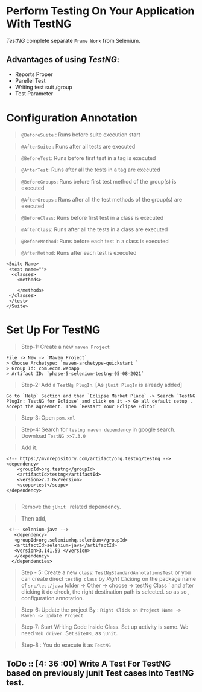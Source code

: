 # Perform Testing On Your Application With TestNG
 *TestNG* complete separate `Frame Work` from Selenium. 

 > 
## Advantages of using *TestNG*:

- Reports Proper
- Parellel Test
- Writing test suit /group
- Test Parameter

# Configuration Annotation

> `@BeforeSuite` :  Runs before suite execution start

> `@AfterSuite` : Runs after all tests are executed

> `@BeforeTest`: Runs before first test in a <test> tag is executed

> `@AfterTest`: Runs after all the tests in a <test> tag are executed

> `@BeforeGroups`: Runs before first test method of the group(s) is executed

> `@AfterGroups` : Runs after all the test methods of the group(s) are executed

> `@BeforeClass`: Runs before first test in a class is executed

> `@AfterClass`: Runs after all the tests in a class are executed

> `@BeforeMethod`: Runs before each test in a class is executed

>`@AfterMethod`: Runs after each test is executed

```
<Suite Name>
 <test name="">
  <classes>
    <methods>

    </methods>
 </classes>
 </test>
</Suite>
```
# Set Up For TestNG

>Step-1: Create a new `maven Project` 

```
File -> New -> `Maven Project`
> Choose Archetype: `maven-archetype-quickstart `
> Group Id: com.ecom.webapp
> Artifact ID: `phase-5-selenium-testng-05-08-2021`
```
> Step-2: Add a `TestNg PlugIn`. [As `jUnit PlugIn` is already added] 
```
Go to `Help` Section and then `Eclipse Market Place` -> Search `TestNG PlugIn: TestNG for Eclipse` and click on it -> Go all default setup . accept the agreement. Then `Restart Your Eclipse Editor`
```
> Step-3: Open `pom.xml`

> Step-4: Search for `testng maven dependency` in google search.
> Download `TestNG >>7.3.0`

> Add it.

```
<!-- https://mvnrepository.com/artifact/org.testng/testng -->
<dependency>
    <groupId>org.testng</groupId>
    <artifactId>testng</artifactId>
    <version>7.3.0</version>
    <scope>test</scope>
</dependency>


```

> Remove the `jUnit ` related dependency. 

> Then add, <!--slenium java--> 

```
 <!-- selenium-java -->
   <dependency>
   <groupId>org.seleniumhq.selenium</groupId>
   <artifactId>selenium-java</artifactId>
   <version>3.141.59 </version>
   </dependency>
  </dependencies>

```

>Step - 5: Create a new `class`: `TestNgStandardAnnotationsTest`  or you can create direct `testNg class` by *Right Clicking* on the package name of `src/test/java`  folder -> Other -> choose -> testNg Class ` and after clicking it do check, the right destination path is selected. so as so , configuration annotation. 

>Step-6: Update the project By : `Right Click on Project Name -> Maven -> Update Project`

>Step-7:  Start Writing Code Inside Class. Set up activity is same. We need `Web driver`. Set `siteURL` as `jUnit`.

> Step-8 : You do execute it as `TestNG` 


## ToDo :: [4: 36 :00] Write A Test For TestNG based on previously  junit Test cases into TestNG test. 



